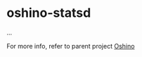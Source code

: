 oshino-statsd
=====================
...

For more info, refer to parent project [Oshino](https://github.com/CodersOfTheNight/oshino)
